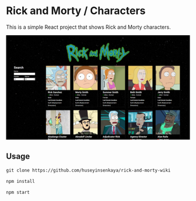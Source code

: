 # Rick and Morty / Characters

This is a simple React project that shows Rick and Morty characters.

![](src/img/page-sample.png)

## Usage

```console
git clone https://github.com/huseyinsenkaya/rick-and-morty-wiki
```

```console
npm install
```
```console
npm start
```

